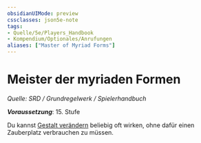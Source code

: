```yaml
---
obsidianUIMode: preview
cssclasses: json5e-note
tags:
- Quelle/5e/Players_Handbook
- Kompendium/Optionales/Anrufungen
aliases: ["Master of Myriad Forms"]
---
```

# Meister der myriaden Formen
*Quelle: SRD / Grundregelwerk / Spielerhandbuch*  

***Voraussetzung***: 15. Stufe 

Du kannst [Gestalt verändern](Gestalt-verändern.md) beliebig oft wirken, ohne dafür einen Zauberplatz verbrauchen zu müssen.